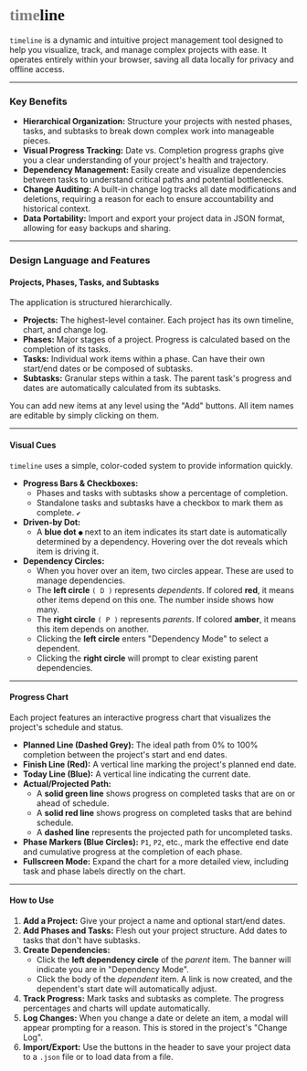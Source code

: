 # <font face="Cascadia Code"><span style="color: grey;">time</span>line</font>

`timeline` is a dynamic and intuitive project management tool designed to help you visualize, track, and manage complex projects with ease. It operates entirely within your browser, saving all data locally for privacy and offline access.

---

### Key Benefits

* **Hierarchical Organization:** Structure your projects with nested phases, tasks, and subtasks to break down complex work into manageable pieces.
* **Visual Progress Tracking:**  Date vs. Completion progress graphs give you a clear understanding of your project's health and trajectory.
* **Dependency Management:** Easily create and visualize dependencies between tasks to understand critical paths and potential bottlenecks.
* **Change Auditing:** A built-in change log tracks all date modifications and deletions, requiring a reason for each to ensure accountability and historical context.
* **Data Portability:** Import and export your project data in JSON format, allowing for easy backups and sharing.

---

### Design Language and Features

#### **Projects, Phases, Tasks, and Subtasks**

The application is structured hierarchically.

* **Projects:** The highest-level container. Each project has its own timeline, chart, and change log.
* **Phases:** Major stages of a project. Progress is calculated based on the completion of its tasks.
* **Tasks:** Individual work items within a phase. Can have their own start/end dates or be composed of subtasks.
* **Subtasks:** Granular steps within a task. The parent task's progress and dates are automatically calculated from its subtasks.



You can add new items at any level using the "Add" buttons. All item names are editable by simply clicking on them.

---

#### **Visual Cues**

`timeline` uses a simple, color-coded system to provide information quickly.

* **Progress Bars & Checkboxes:**
    * Phases and tasks with subtasks show a percentage of completion.
    * Standalone tasks and subtasks have a checkbox to mark them as complete. `✔`
* **Driven-by Dot:**
    * A **blue dot** `●` next to an item indicates its start date is automatically determined by a dependency. Hovering over the dot reveals which item is driving it.
* **Dependency Circles:**
    * When you hover over an item, two circles appear. These are used to manage dependencies.
    * The **left circle** `( D )` represents *dependents*. If colored **red**, it means other items depend on this one. The number inside shows how many.
    * The **right circle** `( P )` represents *parents*. If colored **amber**, it means this item depends on another.
    * Clicking the **left circle** enters "Dependency Mode" to select a dependent.
    * Clicking the **right circle** will prompt to clear existing parent dependencies.



---

#### **Progress Chart**

Each project features an interactive progress chart that visualizes the project's schedule and status.



* **Planned Line (Dashed Grey):** The ideal path from 0% to 100% completion between the project's start and end dates.
* **Finish Line (Red):** A vertical line marking the project's planned end date.
* **Today Line (Blue):** A vertical line indicating the current date.
* **Actual/Projected Path:**
    * A **solid green line** shows progress on completed tasks that are on or ahead of schedule.
    * A **solid red line** shows progress on completed tasks that are behind schedule.
    * A **dashed line** represents the projected path for uncompleted tasks.
* **Phase Markers (Blue Circles):** `P1`, `P2`, etc., mark the effective end date and cumulative progress at the completion of each phase.
* **Fullscreen Mode:** Expand the chart for a more detailed view, including task and phase labels directly on the chart.

---

#### **How to Use**

1.  **Add a Project:** Give your project a name and optional start/end dates.
2.  **Add Phases and Tasks:** Flesh out your project structure. Add dates to tasks that don't have subtasks.
3.  **Create Dependencies:**
    * Click the **left dependency circle** of the *parent* item. The banner will indicate you are in "Dependency Mode".
    * Click the body of the *dependent* item. A link is now created, and the dependent's start date will automatically adjust.
4.  **Track Progress:** Mark tasks and subtasks as complete. The progress percentages and charts will update automatically.
5.  **Log Changes:** When you change a date or delete an item, a modal will appear prompting for a reason. This is stored in the project's "Change Log".
6.  **Import/Export:** Use the buttons in the header to save your project data to a `.json` file or to load data from a file.
